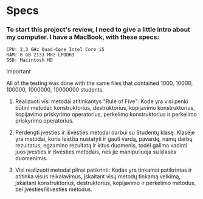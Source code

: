 # Specs
### To start this project's review, I need to give a little intro about my computer. I have a MacBook, with these specs:
    CPU: 2,3 GHz Quad-Core Intel Core i5 
    RAM: 6 GB 2133 MHz LPDDR3 
    SSD: Macintosh HD 
> [!IMPORTANT]
> All of the testing was done with the same files that contained 1000, 10000, 100000, 1000000, 10000000 students.

1. Realizuoti visi metodai atitinkantys "Rule of Five":
Kode yra visi penki būtini metodai: konstruktorius, destruktorius, kopijavimo konstruktorius, kopijavimo priskyrimo         operatorius, perkelimo konstruktorius ir perkelimo priskyrimo operatorius.

2. Perdengti įvesties ir išvesties metodai darbui su Studentų klasę:
Klasėje yra metodai, kurie leidžia nustatyti ir gauti vardą, pavardę, namų darbų rezultatus, egzamino rezultatą ir kitus duomenis, todėl galima vadinti juos įvesties ir išvesties metodais, nes jie manipuliuoja su klasės duomenimis.

3. Visi realizuoti metodai pilnai patikrinti:
Kodas yra tinkamai patikrintas ir atitinka visus reikalavimus, įskaitant visų metodų tinkamą veikimą, įskaitant konstruktorius, destruktorius, kopijavimo ir perkelimo metodus, bei įvesties/išvesties metodus.
